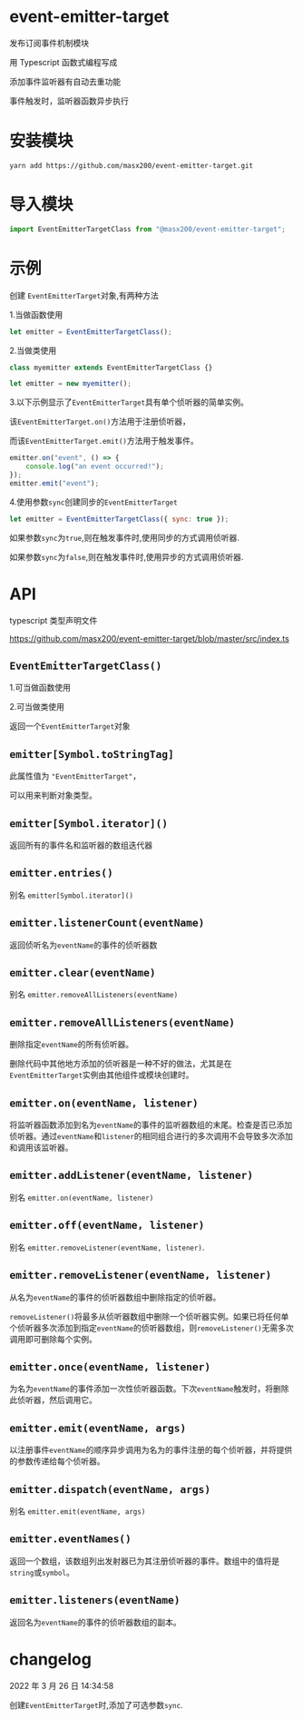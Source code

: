 # event-emitter-target

发布订阅事件机制模块

用 Typescript 函数式编程写成

添加事件监听器有自动去重功能

事件触发时，监听器函数异步执行

# 安装模块

```shell
yarn add https://github.com/masx200/event-emitter-target.git

```

# 导入模块

```javascript
import EventEmitterTargetClass from "@masx200/event-emitter-target";
```

# 示例

创建 `EventEmitterTarget`对象,有两种方法

1.当做函数使用

```js
let emitter = EventEmitterTargetClass();
```

2.当做类使用

```js
class myemitter extends EventEmitterTargetClass {}

let emitter = new myemitter();
```

3.以下示例显示了`EventEmitterTarget`具有单个侦听器的简单实例。

该`EventEmitterTarget.on()`方法用于注册侦听器，

而该`EventEmitterTarget.emit()`方法用于触发事件。

```js
emitter.on("event", () => {
    console.log("an event occurred!");
});
emitter.emit("event");
```

4.使用参数`sync`创建同步的`EventEmitterTarget`

```js
let emitter = EventEmitterTargetClass({ sync: true });
```

如果参数`sync`为`true`,则在触发事件时,使用同步的方式调用侦听器.

如果参数`sync`为`false`,则在触发事件时,使用异步的方式调用侦听器.

# API

typescript 类型声明文件

https://github.com/masx200/event-emitter-target/blob/master/src/index.ts

## `EventEmitterTargetClass()`

1.可当做函数使用

2.可当做类使用

返回一个`EventEmitterTarget`对象

## `emitter[Symbol.toStringTag]`

此属性值为 `"EventEmitterTarget"`，

可以用来判断对象类型。

## `emitter[Symbol.iterator]()`

返回所有的事件名和监听器的数组迭代器

## `emitter.entries()`

别名 `emitter[Symbol.iterator]()`

## `emitter.listenerCount(eventName)`

返回侦听名为`eventName`的事件的侦听器数

## `emitter.clear(eventName)`

别名 `emitter.removeAllListeners(eventName)`

## `emitter.removeAllListeners(eventName)`

删除指定`eventName`的所有侦听器。

删除代码中其他地方添加的侦听器是一种不好的做法，尤其是在`EventEmitterTarget`实例由其他组件或模块创建时。

## `emitter.on(eventName, listener)`

将监听器函数添加到名为`eventName`的事件的监听器数组的末尾。检查是否已添加侦听器。通过`eventName`和`listener`的相同组合进行的多次调用不会导致多次添加和调用该监听器。

## `emitter.addListener(eventName, listener)`

别名 `emitter.on(eventName, listener)`

## `emitter.off(eventName, listener)`

别名 `emitter.removeListener(eventName, listener)`.

## `emitter.removeListener(eventName, listener)`

从名为`eventName`的事件的侦听器数组中删除指定的侦听器。

`removeListener()`将最多从侦听器数组中删除一个侦听器实例。如果已将任何单个侦听器多次添加到指定`eventName`的侦听器数组，则`removeListener()`无需多次调用即可删除每个实例。

## `emitter.once(eventName, listener)`

为名为`eventName`的事件添加一次性侦听器函数。下次`eventName`触发时，将删除此侦听器，然后调用它。

## `emitter.emit(eventName, args)`

以注册事件`eventName`的顺序异步调用为名为的事件注册的每个侦听器，并将提供的参数传递给每个侦听器。

## `emitter.dispatch(eventName, args)`

别名 `emitter.emit(eventName, args)`

## `emitter.eventNames()`

返回一个数组，该数组列出发射器已为其注册侦听器的事件。数组中的值将是`string`或`symbol`。

## `emitter.listeners(eventName)`

返回名为`eventName`的事件的侦听器数组的副本。

# changelog

2022 年 3 月 26 日 14:34:58

创建`EventEmitterTarget`时,添加了可选参数`sync`.
